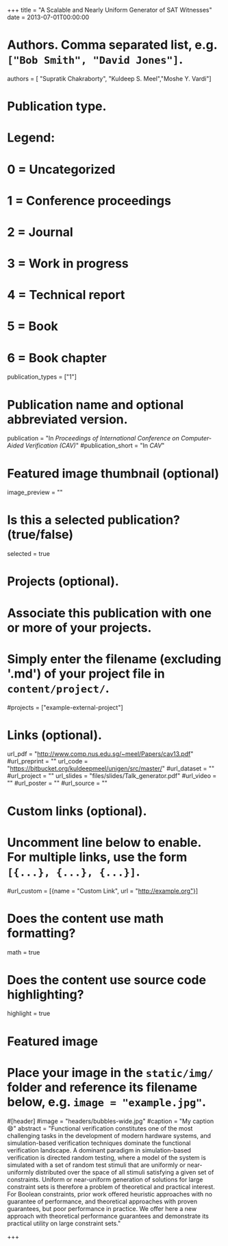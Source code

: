 +++
title = "A Scalable and Nearly Uniform Generator of SAT Witnesses"
date = 2013-07-01T00:00:00

# Authors. Comma separated list, e.g. `["Bob Smith", "David Jones"]`.
authors = [ "Supratik Chakraborty", "Kuldeep S. Meel","Moshe Y. Vardi"]

# Publication type.
# Legend:
# 0 = Uncategorized
# 1 = Conference proceedings
# 2 = Journal
# 3 = Work in progress
# 4 = Technical report
# 5 = Book
# 6 = Book chapter
publication_types = ["1"]

# Publication name and optional abbreviated version.
publication = "In *Proceedings of International Conference on Computer-Aided Verification (CAV)*"
#publication_short = "In *CAV*"


# Featured image thumbnail (optional)
image_preview = ""

# Is this a selected publication? (true/false)
selected = true

# Projects (optional).
#   Associate this publication with one or more of your projects.
#   Simply enter the filename (excluding '.md') of your project file in `content/project/`.
#projects = ["example-external-project"]


# Links (optional).
url_pdf = "http://www.comp.nus.edu.sg/~meel/Papers/cav13.pdf"
#url_preprint = ""
url_code = "https://bitbucket.org/kuldeepmeel/unigen/src/master/"
#url_dataset = ""
#url_project = ""
url_slides = "files/slides/Talk_generator.pdf"
#url_video = ""
#url_poster = ""
#url_source = ""

# Custom links (optional).
#   Uncomment line below to enable. For multiple links, use the form `[{...}, {...}, {...}]`.
#url_custom = [{name = "Custom Link", url = "http://example.org"}]

# Does the content use math formatting?
math = true

# Does the content use source code highlighting?
highlight = true

# Featured image
# Place your image in the `static/img/` folder and reference its filename below, e.g. `image = "example.jpg"`.
#[header]
#image = "headers/bubbles-wide.jpg"
#caption = "My caption :smile:"
abstract = "Functional verification constitutes one of the most challenging tasks in the development of modern hardware systems, and simulation-based verification techniques dominate the functional verification landscape. A dominant paradigm in simulation-based verification is directed random testing, where a model of the system is simulated with a set of random test stimuli that are uniformly or near-uniformly distributed over the space of all stimuli satisfying a given set of constraints. Uniform or near-uniform generation of solutions for large constraint sets is therefore a problem of theoretical and practical interest. For Boolean constraints, prior work offered heuristic approaches with no guarantee of performance, and theoretical approaches with proven guarantees, but poor performance in practice. We offer here a new approach with theoretical performance guarantees and demonstrate its practical utility on large constraint sets."

+++
